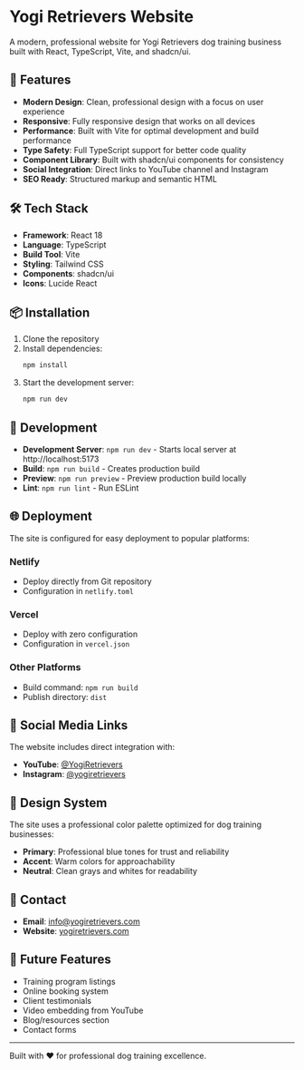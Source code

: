 # Yogi Retrievers Website

A modern, professional website for Yogi Retrievers dog training business built with React, TypeScript, Vite, and shadcn/ui.

## 🚀 Features

- **Modern Design**: Clean, professional design with a focus on user experience
- **Responsive**: Fully responsive design that works on all devices
- **Performance**: Built with Vite for optimal development and build performance
- **Type Safety**: Full TypeScript support for better code quality
- **Component Library**: Built with shadcn/ui components for consistency
- **Social Integration**: Direct links to YouTube channel and Instagram
- **SEO Ready**: Structured markup and semantic HTML

## 🛠️ Tech Stack

- **Framework**: React 18
- **Language**: TypeScript
- **Build Tool**: Vite
- **Styling**: Tailwind CSS
- **Components**: shadcn/ui
- **Icons**: Lucide React

## 📦 Installation

1. Clone the repository
2. Install dependencies:
   ```bash
   npm install
   ```
3. Start the development server:
   ```bash
   npm run dev
   ```

## 🔧 Development

- **Development Server**: `npm run dev` - Starts local server at http://localhost:5173
- **Build**: `npm run build` - Creates production build
- **Preview**: `npm run preview` - Preview production build locally
- **Lint**: `npm run lint` - Run ESLint

## 🌐 Deployment

The site is configured for easy deployment to popular platforms:

### Netlify
- Deploy directly from Git repository
- Configuration in `netlify.toml`

### Vercel
- Deploy with zero configuration
- Configuration in `vercel.json`

### Other Platforms
- Build command: `npm run build`
- Publish directory: `dist`

## 📱 Social Media Links

The website includes direct integration with:
- **YouTube**: [@YogiRetrievers](https://www.youtube.com/@YogiRetrievers)
- **Instagram**: [@yogiretrievers](https://instagram.com/yogiretrievers)

## 🎨 Design System

The site uses a professional color palette optimized for dog training businesses:
- **Primary**: Professional blue tones for trust and reliability
- **Accent**: Warm colors for approachability
- **Neutral**: Clean grays and whites for readability

## 📧 Contact

- **Email**: info@yogiretrievers.com
- **Website**: [yogiretrievers.com](https://yogiretrievers.com)

## 🔮 Future Features

- Training program listings
- Online booking system
- Client testimonials
- Video embedding from YouTube
- Blog/resources section
- Contact forms

---

Built with ❤️ for professional dog training excellence.
